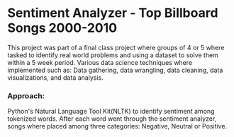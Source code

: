 # Sentiment Analyzer - Top Billboard Songs 2000-2010 

This project was part of a final class project where groups of 4 or 5 where tasked to identify real world problems and using a dataset to solve them within a 5 week period. Various data science techniques where implemented such as: Data gathering, data wrangling, data cleaning, data visualizations, and data analysis. 

### Approach: 
Python's Natural Language Tool Kit(NLTK) to identify sentiment among tokenized words. After each word went through the sentiment analyzer, songs where placed among three categories: Negative, Neutral or Positive. 
